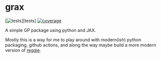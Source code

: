 # grax

[![tests](https://github.com/mwhoffman/grax/actions/workflows/tests.yml/badge.svg)][tests]
[![coverage](https://img.shields.io/coverallsCoverage/github/mwhoffman/grax)][coverage]

[coverage]: https://github.com/mwhoffman/grax/actions/workflows/tests.yml
[coverage]: https://coveralls.io/github/mwhoffman/grax?branch=main

A simple GP package using python and JAX.

Mostly this is a way for me to play around with modern(ish) python packaging,
github actions, and along the way maybe build a more modern version of [reggie].

[reggie]: https://github.com/mwhoffman/reggie
